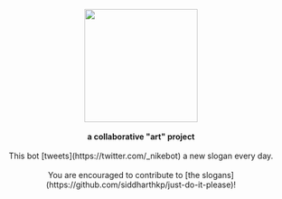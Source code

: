 <p align="center">
  <img src="https://pbs.twimg.com/profile_images/1284783237970231301/D3Ykzln2_400x400.jpg" height="200px"/>
  <br><br>
  <b>a collaborative "art" project</b>
  <br><br>
  This bot [tweets](https://twitter.com/_nikebot) a new slogan every day.
  <br><br>
  You are encouraged to contribute to [the slogans](https://github.com/siddharthkp/just-do-it-please)!
</p>

&nbsp;
